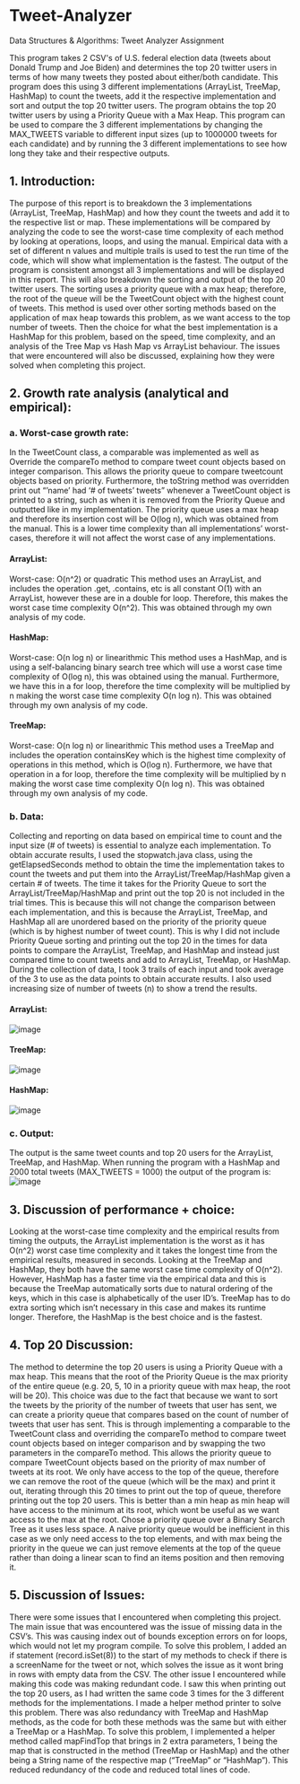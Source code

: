 # Tweet-Analyzer
Data Structures &amp; Algorithms: Tweet Analyzer Assignment

This program takes 2 CSV's of U.S. federal election data (tweets about Donald Trump and Joe Biden) and determines the top 20 twitter users in terms of how many tweets they posted about either/both candidate. This program does this using 3 different implementations (ArrayList, TreeMap, HashMap) to count the tweets, add it the respective implementation and sort and output the top 20 twitter users. The program obtains the top 20 twitter users by using a Priority Queue with a Max Heap. This program can be used to compare the 3 different implementations by changing the MAX_TWEETS variable to different input sizes (up to 1000000 tweets for each candidate) and by running the 3 different implementations to see how long they take and their respective outputs.


## 1.	Introduction:
The purpose of this report is to breakdown the 3 implementations (ArrayList, TreeMap, HashMap) and how they count the tweets and add it to the respective list or map. These implementations will be compared by analyzing the code to see the worst-case time complexity of each method by looking at operations, loops, and using the manual. Empirical data with a set of different n values and multiple trails is used to test the run time of the code, which will show what implementation is the fastest. The output of the program is consistent amongst all 3 implementations and will be displayed in this report. This will also breakdown the sorting and output of the top 20 twitter users. The sorting uses a priority queue with a max heap; therefore, the root of the queue will be the TweetCount object with the highest count of tweets. This method is used over other sorting methods based on the application of max heap towards this problem, as we want access to the top number of tweets. Then the choice for what the best implementation is a HashMap for this problem, based on the speed, time complexity, and an analysis of the Tree Map vs Hash Map vs ArrayList behaviour. The issues that were encountered will also be discussed, explaining how they were solved when completing this project.

## 2.	Growth rate analysis (analytical and empirical): 
### a. Worst-case growth rate:
In the TweetCount class, a comparable was implemented as well as Override the compareTo method to compare tweet count objects based on integer comparison. This allows the priority queue to compare tweetcount objects based on priority. Furthermore, the toString method was overridden print out “’name’ had ‘# of tweets’ tweets” whenever a TweetCount object is printed to a string, such as when it is removed from the Priority Queue and outputted like in my implementation. 
The priority queue uses a max heap and therefore its insertion cost will be O(log n), which was obtained from the manual. This is a lower time complexity than all implementations’ worst-cases, therefore it will not affect the worst case of any implementations. 
#### ArrayList:
Worst-case: O(n^2) or quadratic
This method uses an ArrayList, and includes the operation .get, .contains, etc is all constant O(1) with an ArrayList, however these are in a double for loop. Therefore, this makes the worst case time complexity O(n^2). This was obtained through my own analysis of my code.
#### HashMap:
Worst-case: O(n log n) or linearithmic
This method uses a HashMap, and is using a self-balancing binary search tree which will use a worst case time complexity of O(log n), this was obtained using the manual. Furthermore, we have this in a for loop, therefore the time complexity will be multiplied by n making the worst case time complexity O(n log n). This was obtained through my own analysis of my code.
#### TreeMap: 
Worst-case: O(n log n) or linearithmic
This method uses a TreeMap and includes the operation containsKey which is the highest time complexity of operations in this method, which is O(log n). Furthermore, we have that operation in a for loop, therefore the time complexity will be multiplied by n making the worst case time complexity O(n log n). This was obtained through my own analysis of my code.

### b. Data:
Collecting and reporting on data based on empirical time to count and the input size (# of tweets) is essential to analyze each implementation. To obtain accurate results, I used the stopwatch.java class, using the getElapsedSeconds method to obtain the time the implementation takes to count the tweets and put them into the ArrayList/TreeMap/HashMap given a certain # of tweets. The time it takes for the Priority Queue to sort the ArrayList/TreeMap/HashMap and print out the top 20 is not included in the trial times. This is because this will not change the comparison between each implementation, and this is because the ArrayList, TreeMap, and HashMap all are unordered based on the priority of the priority queue (which is by highest number of tweet count). This is why I did not include Priority Queue sorting and printing out the top 20 in the times for data points to compare the ArrayList, TreeMap, and HashMap and instead just compared time to count tweets and add to ArrayList, TreeMap, or HashMap.
During the collection of data, I took 3 trails of each input and took average of the 3 to use as the data points to obtain accurate results. I also used increasing size of number of tweets (n) to show a trend the results. 

#### ArrayList:
![image](https://user-images.githubusercontent.com/77474191/163632076-480ce72e-cb82-4e3e-9899-3a8f7bbb1ce0.png)

#### TreeMap:
![image](https://user-images.githubusercontent.com/77474191/163632092-023f0877-fe62-4826-8ee1-6e0d28e59514.png)


#### HashMap:
![image](https://user-images.githubusercontent.com/77474191/163632109-c5dc5ebc-858b-415e-af0c-163790fd0fd8.png)


### c. Output:
The output is the same tweet counts and top 20 users for the ArrayList, TreeMap, and HashMap. When running the program with a HashMap and 2000 total tweets (MAX_TWEETS = 1000) the output of the program is:
![image](https://user-images.githubusercontent.com/77474191/163632638-bbc4383b-7bdf-4ea9-92f8-b648777418f9.png)
 
## 3.	Discussion of performance + choice:
Looking at the worst-case time complexity and the empirical results from timing the outputs, the ArrayList implementation is the worst as it has O(n^2) worst case time complexity and it takes the longest time from the empirical results, measured in seconds. Looking at the TreeMap and HashMap, they both have the same worst case time complexity of O(n^2). However, HashMap has a faster time via the empirical data and this is because the TreeMap automatically sorts due to natural ordering of the keys, which in this case is alphabetically of the user ID’s. TreeMap has to do extra sorting which isn’t necessary in this case and makes its runtime longer. Therefore, the HashMap is the best choice and is the fastest.

## 4.	Top 20 Discussion:
The method to determine the top 20 users is using a Priority Queue with a max heap. This means that the root of the Priority Queue is the max priority of the entire queue (e.g. 20, 5, 10 in a priority queue with max heap, the root will be 20). This choice was due to the fact that because we want to sort the tweets by the priority of the number of tweets that user has sent, we can create a priority queue that compares based on the count of number of tweets that user has sent. This is through implementing a comparable to the TweetCount class and overriding the compareTo method to compare tweet count objects based on integer comparison and by swapping the two parameters in the compareTo method. This allows the priority queue to compare TweetCount objects based on the priority of max number of tweets at its root. We only have access to the top of the queue, therefore we can remove the root of the queue (which will be the max) and print it out, iterating through this 20 times to print out the top of queue, therefore printing out the top 20 users. This is better than a min heap as min heap will have access to the minimum at its root, which wont be useful as we want access to the max at the root. Chose a priority queue over a Binary Search Tree as it uses less space. A naive priority queue would be inefficient in this case as we only need access to the top elements, and with max being the priority in the queue we can just remove elements at the top of the queue rather than doing a linear scan to find an items position and then removing it. 

## 5.	Discussion of Issues:
There were some issues that I encountered when completing this project. The main issue that was encountered was the issue of missing data in the CSV’s. This was causing index out of bounds exception errors on for loops, which would not let my program compile. To solve this problem, I added an if statement (record.isSet(8)) to the start of my methods to check if there is a screenName for the tweet or not, which solves the issue as it wont bring in rows with empty data from the CSV. The other issue I encountered while making this code was making redundant code. I saw this when printing out the top 20 users, as I had written the same code 3 times for the 3 different methods for the implementations. I made a helper method printer to solve this problem. There was also redundancy with TreeMap and HashMap methods, as the code for both these methods was the same but with either a TreeMap or a HashMap. To solve this problem, I implemented a helper method called mapFindTop that brings in 2 extra parameters, 1 being the map that is constructed in the method (TreeMap or HashMap) and the other being a String name of the respective map (“TreeMap” or “HashMap”). This reduced redundancy of the code and reduced total lines of code.
